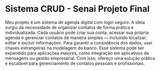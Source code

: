 # Sistema CRUD - Senai Projeto Final
Meu projeto é um sistema de agenda digital com login seguro. A ideia surgiu da necessidade de organizar contatos de forma prática e individualizada. Cada usuário pode criar sua conta, acessar sua própria agenda e gerenciar contatos de maneira simples — incluindo localizar, editar e excluir informações. Para garantir a consistência dos dados, usei chaves estrangeiras na modelagem do banco. Esse sistema pode ser expandido para aplicações maiores, como integração em aplicativos de mensagens ou gestão empresarial. Com isso, ofereço uma solução prática e escalável para gerenciamento de contatos pessoais e profissionais.
